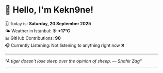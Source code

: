 # 👋 Hello, I'm Kekn9ne!

🗓️ Today is: **Saturday, 20 September 2025**  
🌤️ Weather in Istanbul: **☀️   +17°C**  
📊 GitHub Contributions: **90**  
🎧 Currently Listening: Not listening to anything right now ❌

---

_"A tiger doesn't lose sleep over the opinion of sheep. — *Shahir Zag*"_

---
